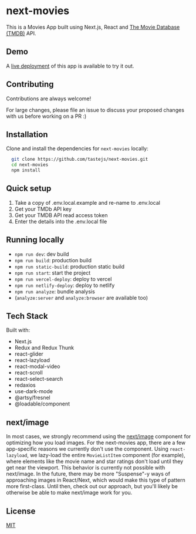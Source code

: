 
# next-movies

This is a Movies App built using Next.js, React and [The Movie Database (TMDB)](https://www.themoviedb.org/) API. 

## Demo

A [live deployment](https://movies.zaps.dev) of this app is available to try it out.

## Contributing

Contributions are always welcome! 

For large changes, please file an issue to discuss your proposed changes with us before working on a PR :)

## Installation 

Clone and install the dependencies for `next-movies` locally:

```bash 
  git clone https://github.com/tastejs/next-movies.git
  cd next-movies 
  npm install
```

## Quick setup

1. Take a copy of .env.local.example and re-name to .env.local
2. Get your TMDb API key
3. Get your TMDB API read access token
4. Enter the details into the .env.local file
    
## Running locally

* `npm run dev`: dev build
* `npm run build`: production build
* `npm run static-build`: production static build
* `npm run start`: start the project
* `npm run vercel-deploy`: deploy to vercel
* `npm run netlify-deploy`: deploy to netlify 
* `npm run analyze`: bundle analysis 
* (`analyze:server` and `analyze:browser` are available too)

## Tech Stack

Built with:

* Next.js
* Redux and Redux Thunk
* react-glider
* react-lazyload
* react-modal-video
* react-scroll
* react-select-search
* redaxios
* use-dark-mode
* @artsy/fresnel
* @loadable/component

## next/image

In most cases, we strongly recommend using the [next/image](https://nextjs.org/docs/api-reference/next/image) component for optimizing how you load images. For the next-movies app, there are a few app-specific reasons we currently don't use the component. Using `react-lazyload`, we lazy-load the entire `MovieListItem` component (for example), where elements like the movie name and star ratings don't load until they get near the viewport. This behavior is currently not possible with next/image. In the future, there may be more "Suspense"-y ways of approaching images in React/Next, which would make this type of pattern more first-class. Until then, check out our approach, but you'll likely be otherwise be able to make next/image work for you.
  


## License

[MIT](https://choosealicense.com/licenses/mit/)
